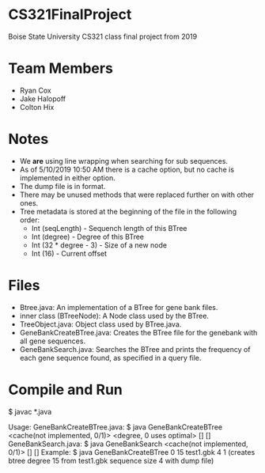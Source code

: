 # CS321FinalProject
Boise State University CS321 class final project from 2019

# Team Members
* Ryan Cox
* Jake Halopoff
* Colton Hix

# Notes
* We __are__ using line wrapping when searching for sub sequences.
* As of 5/10/2019 10:50 AM there is a cache option, but no cache is implemented in either option.
* The dump file is in <frequency> <DNA string> format.
* There may be unused methods that were replaced further on with other ones.
* Tree metadata is stored at the beginning of the file in the following order:
  * Int (seqLength) - Sequench length of this BTree
  * Int (degree) - Degree of this BTree
  * Int (32 * degree - 3) - Size of a new node
  * Int (16) - Current offset

# Files
* Btree.java: An implementation of a BTree for gene bank files. 
* inner class (BTreeNode): A Node class used by the BTree.
* TreeObject.java: Object class used by BTree.java.
* GeneBankCreateBTree.java: Creates the BTree file for the genebank with all gene sequences.
* GeneBankSearch.java: Searches the BTree and prints the frequency of each gene sequence found, as specified in a query file.
 
# Compile and Run
 $ javac *.java
 
 Usage:
    GeneBankCreateBTree.java:
        $ java GeneBankCreateBTree <cache(not implemented, 0/1)> <degree, 0 uses optimal> <gbk file> <sequence length> [<cache size>] [<debug level>]
    GeneBankSearch.java:
	$ java GeneBankSearch <cache(not implemented, 0/1)> <btree file> <query file> [<cache size>] [<debug level>]
 Example:
        $ java GeneBankCreateBTree 0 15 test1.gbk 4 1 (creates btree degree 15 from test1.gbk sequence size 4 with dump file)
